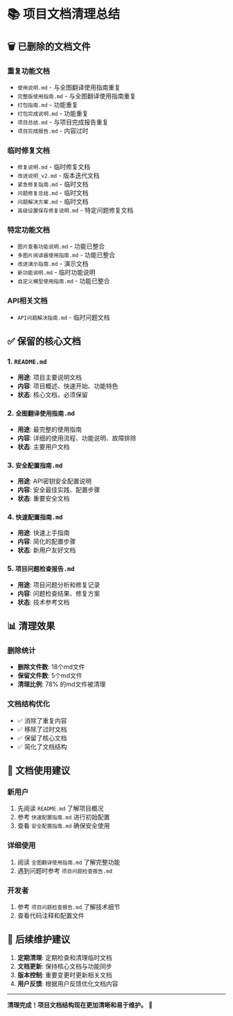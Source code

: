 # 📚 项目文档清理总结

## 🗑️ 已删除的文档文件

### 重复功能文档
- `使用说明.md` - 与全图翻译使用指南重复
- `完整版使用指南.md` - 与全图翻译使用指南重复
- `打包指南.md` - 功能重复
- `打包完成说明.md` - 功能重复
- `项目总结.md` - 与项目完成报告重复
- `项目完成报告.md` - 内容过时

### 临时修复文档
- `修复说明.md` - 临时修复文档
- `改进说明_v2.md` - 版本迭代文档
- `紧急修复指南.md` - 临时文档
- `问题修复总结.md` - 临时文档
- `问题解决方案.md` - 临时文档
- `高级设置保存修复说明.md` - 特定问题修复文档

### 特定功能文档
- `图片查看功能说明.md` - 功能已整合
- `多图片阅读器使用指南.md` - 功能已整合
- `改进演示指南.md` - 演示文档
- `新功能说明.md` - 临时功能说明
- `自定义模型使用指南.md` - 功能已整合

### API相关文档
- `API问题解决指南.md` - 临时问题文档

## ✅ 保留的核心文档

### 1. `README.md`
- **用途**: 项目主要说明文档
- **内容**: 项目概述、快速开始、功能特色
- **状态**: 核心文档，必须保留

### 2. `全图翻译使用指南.md`
- **用途**: 最完整的使用指南
- **内容**: 详细的使用流程、功能说明、故障排除
- **状态**: 主要用户文档

### 3. `安全配置指南.md`
- **用途**: API密钥安全配置说明
- **内容**: 安全最佳实践、配置步骤
- **状态**: 重要安全文档

### 4. `快速配置指南.md`
- **用途**: 快速上手指南
- **内容**: 简化的配置步骤
- **状态**: 新用户友好文档

### 5. `项目问题检查报告.md`
- **用途**: 项目问题分析和修复记录
- **内容**: 问题检查结果、修复方案
- **状态**: 技术参考文档

## 📊 清理效果

### 删除统计
- **删除文件数**: 18个md文件
- **保留文件数**: 5个md文件
- **清理比例**: 78% 的md文件被清理

### 文档结构优化
- ✅ 消除了重复内容
- ✅ 移除了过时文档
- ✅ 保留了核心文档
- ✅ 简化了文档结构

## 🎯 文档使用建议

### 新用户
1. 先阅读 `README.md` 了解项目概况
2. 参考 `快速配置指南.md` 进行初始配置
3. 查看 `安全配置指南.md` 确保安全使用

### 详细使用
1. 阅读 `全图翻译使用指南.md` 了解完整功能
2. 遇到问题时参考 `项目问题检查报告.md`

### 开发者
1. 参考 `项目问题检查报告.md` 了解技术细节
2. 查看代码注释和配置文件

## 🔮 后续维护建议

1. **定期清理**: 定期检查和清理临时文档
2. **文档更新**: 保持核心文档与功能同步
3. **版本控制**: 重要变更时更新相关文档
4. **用户反馈**: 根据用户反馈优化文档内容

---

**清理完成！项目文档结构现在更加清晰和易于维护。** 🎉
